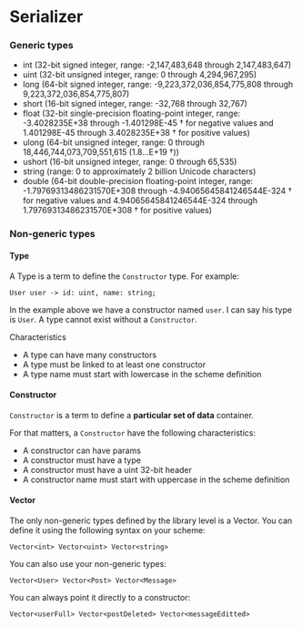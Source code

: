 # Serializer

### Generic types

- int (32-bit signed integer, range: -2,147,483,648 through 2,147,483,647)
- uint (32-bit unsigned integer, range: 0 through 4,294,967,295)
- long (64-bit signed integer, range: -9,223,372,036,854,775,808 through 9,223,372,036,854,775,807)
- short (16-bit signed integer, range: -32,768 through 32,767)
- float (32-bit single-precision floating-point integer, range: -3.4028235E+38 through -1.401298E-45 † for negative values and 1.401298E-45 through 3.4028235E+38 † for positive values)
- ulong (64-bit unsigned integer, range: 0 through 18,446,744,073,709,551,615 (1.8...E+19 †))
- ushort (16-bit unsigned integer, range: 0 through 65,535)
- string (range: 0 to approximately 2 billion Unicode characters)
- double (64-bit double-precision floating-point integer, range: -1.79769313486231570E+308 through -4.94065645841246544E-324 † for negative values and 4.94065645841246544E-324 through 1.79769313486231570E+308 † for positive values)

### Non-generic types

#### Type

A Type is a term to define the `Constructor` type. For example:

```
User user -> id: uint, name: string;
```

In the example above we have a constructor named `user`. I can say his type is `User`. A type cannot exist without a `Constructor`.

Characteristics

- A type can have many constructors
- A type must be linked to at least one constructor
- A type name must start with lowercase in the scheme definition

#### Constructor

`Constructor` is a term to define a **particular set of data** container.

For that matters, a `Constructor` have the following characteristics:

- A constructor can have params
- A constructor must have a type
- A constructor must have a uint 32-bit header
- A constructor name must start with uppercase in the scheme definition

#### Vector

The only non-generic types defined by the library level is a Vector. You can define it using the following syntax on your scheme:

`
Vector<int>
Vector<uint>
Vector<string>
`

You can also use your non-generic types:

`
Vector<User>
Vector<Post>
Vector<Message>
`

You can always point it directly to a constructor:

`
Vector<userFull>
Vector<postDeleted>
Vector<messageEditted>
`
